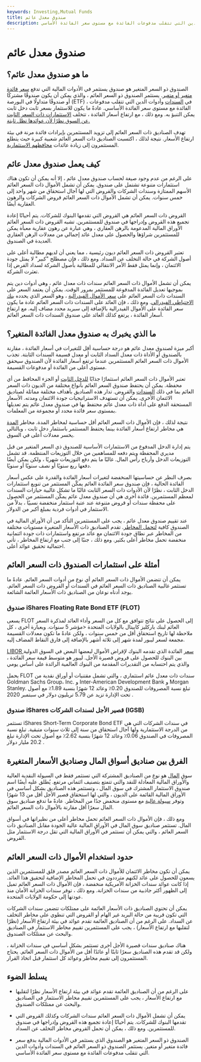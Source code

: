 ```yaml
---
keywords: Investing,Mutual Funds
title: صندوق معدل عائم
description: الصندوق ذو السعر المتغير هو صندوق يستثمر في الأدوات المالية بدفع سعر فائدة متغير أو متغير. يستثمر الصندوق ذو السعر العائم في السندات وأدوات الدين التي تتقلب مدفوعات الفائدة مع مستوى سعر الفائدة الأساسي.
---
```


# صندوق معدل عائم
## ما هو صندوق معدل عائم؟

الصندوق ذو السعر المتغير هو صندوق يستثمر في الأدوات المالية التي تدفع [سعر فائدة متغير أو متغير](/floatinginterestrate). يستثمر الصندوق ذو السعر العائم ، والذي يمكن أن يكون صندوقًا مشتركًا أو صندوقًا متداولًا في البورصة (ETF) ، في [السندات](/bond) وأدوات الدين التي تتقلب مدفوعات الفائدة مع مستوى سعر الفائدة الأساسي. عادةً ما يكون للاستثمار بسعر ثابت دخل ثابت يمكن التنبؤ به. ومع ذلك ، مع ارتفاع أسعار الفائدة ، تتخلف [الاستثمارات ذات السعر الثابت عن السوق نظرًا لأن عوائدها تظل ثابتة.](/fixedrate-bond)

تهدف الصناديق ذات السعر العائم إلى تزويد المستثمرين بإيرادات فائدة مرنة في بيئة ارتفاع الأسعار. نتيجة لذلك ، اكتسبت الصناديق ذات السعر العائم شعبية كبيرة حيث يتطلع المستثمرون إلى زيادة عائدات [محافظهم الاستثمارية](/portfolio).

## كيف يعمل صندوق معدل عائم

على الرغم من عدم وجود صيغة لحساب صندوق معدل عائم ، إلا أنه يمكن أن تكون هناك استثمارات متنوعة تشتمل على صندوق. يمكن أن تشمل الأموال ذات السعر العائم الأسهم الممتازة وسندات الشركات والقروض التي لها آجال استحقاق من شهر واحد إلى خمس سنوات. يمكن أن تشمل الأموال ذات السعر العائم قروض الشركات والرهون العقارية أيضًا.

القروض ذات السعر العائم هي القروض التي تقدمها البنوك للشركات. يتم أحيانًا إعادة تجميع هذه القروض وإدراجها في صندوق للمستثمرين. تشبه القروض ذات السعر العائم الأوراق المالية المدعومة بالرهن العقاري ، وهي عبارة عن رهون عقارية معبأة يمكن للمستثمرين شراؤها والحصول على معدل عائد إجمالي من معدلات الرهن العقاري العديدة في الصندوق.

تعتبر القروض ذات السعر العائم ديون رئيسية ، مما يعني أن لديهم مطالبة أعلى على أصول الشركة في حالة التخلف عن السداد. ومع ذلك ، فإن مصطلح "كبير" لا يمثل جودة الائتمان ، وإنما يمثل فقط الأمر الانتقالي للمطالبة بأصول الشركة لسداد القرض إذا تعثرت الشركة.

يمكن أن تشمل الأموال ذات السعر العائم سندات ذات معدل عائم ، وهي أدوات دين يتم بموجبها تعديل الفائدة المدفوعة للمستثمر بمرور الوقت. يمكن أن يعتمد السعر على السندات ذات السعر العائم على [سعر الأموال الفيدرالية](/federalfundsrate) ، وهو السعر الذي يحدده [بنك الاحتياطي الفيدرالي](/frb). ومع ذلك ، فإن العائد على السندات ذات السعر العائم عادة ما يكون سعر الفائدة على الأموال الفيدرالية بالإضافة إلى سبريد محدد مضاف إليه. مع ارتفاع أسعار الفائدة ، يرتفع كذلك العائد على صندوق السندات ذات السعر العائم.

## ما الذي يخبرك به صندوق معدل الفائدة المتغير؟

أكبر ميزة لصندوق معدل عائم هو درجة حساسية أقل للتغيرات في أسعار الفائدة ، مقارنة بالصندوق أو الأداة ذات معدل السداد الثابت أو معدل قسيمة السندات الثابتة. تجذب الأموال ذات السعر العائم المستثمرين عندما ترتفع أسعار الفائدة لأن الصندوق سيحقق مستوى أعلى من الفائدة أو مدفوعات القسيمة.

تعتبر الأموال ذات السعر العائم استثمارًا جذابًا [للدخل الثابت](/fixedincome) أو الجزء المحافظ من أي محفظة. يمكن أن يحتفظ صندوق السعر العائم بأنواع مختلفة من الديون ذات السعر العائم بما في ذلك [السندات](/bond) والقروض. تدار هذه الصناديق بأهداف مختلفة مماثلة لصناديق الائتمان الأخرى. يمكن أن تستهدف الاستراتيجيات جودة الائتمان ومدته. الأسعار المستحقة الدفع على أداة ذات معدل عائم محتفظ بها في صندوق معدل عائم يتم تعديلها بمستوى سعر فائدة محدد أو مجموعة من المعلمات.

نتيجة لذلك ، فإن الأموال ذات السعر العائم أقل حساسية لمخاطر المدة. مخاطر [المدة](/duration) هي مخاطر ارتفاع أسعار الفائدة بينما يحتفظ المستثمر باستثمار دخل ثابت ، وبالتالي يخسر معدلات أعلى في السوق.

يتم إدارة الدخل المدفوع من الاستثمارات الأساسية للصندوق ذي السعر المتغير من قبل مديري المحفظة ويتم دفعه للمساهمين من خلال التوزيعات المنتظمة. قد تشمل التوزيعات الدخل وأرباح رأس المال. غالبًا ما يتم دفع التوزيعات شهريًا ، ولكن يمكن أيضًا دفعها ربع سنويًا أو نصف سنويًا أو سنويًا.

بصرف النظر عن حساسيتها المنخفضة لتغيرات أسعار الفائدة والقدرة على عكس أسعار الفائدة الحالية ، فإن صندوق سعر الفائدة العائم يمكّن المستثمر من تنويع استثمارات الدخل الثابت ، نظرًا لأن الأدوات ذات السعر الثابت غالبًا ما تشكل غالبية حيازات السندات لمعظم المستثمرين. فائدة أخرى هي أن صندوق معدل عائم يمكّن المستثمر من الحصول على محفظة سندات أو قروض متنوعة عند عتبة استثمار منخفضة نسبيًا ، بدلاً من الاستثمار في أدوات فردية بمبلغ أكبر من الدولار.

عند تقييم صندوق معدل عائم ، يجب على المستثمرين التأكد من أن الأوراق المالية في الصندوق كافية [لتحمل المخاطر](/risktolerance). تقدم الصناديق ذات الأسعار المتغيرة مستويات مختلفة من المخاطر عبر نطاق جودة الائتمان مع عائد مرتفع واستثمارات ذات جودة ائتمانية منخفضة تحمل مخاطر أعلى بكثير. ومع ذلك ، جنبًا إلى جنب مع ارتفاع المخاطر ، تأتي احتمالية تحقيق عوائد أعلى.

## أمثلة على استثمارات الصندوق ذات السعر العائم

يمكن أن تتضمن الأموال ذات السعر العائم أي نوع من أدوات السعر العائم. عادةً ما تستثمر غالبية الصناديق ذات السعر العائم في السندات أو القروض ذات السعر العائم. يوجد أدناه نوعان من الصناديق ذات الأسعار العائمة الشائعة.

### صندوق iShares Floating Rate Bond ETF (FLOT)

يسعى FLOT إلى الحصول على نتائج تتوافق مع كل من السعر وأداء العائد لمذكرة السعر العائم لبنك باركليز كابيتال بالولايات المتحدة <مؤشر 5 سنوات. وبعبارة أخرى ، كل ملاحظة لها تاريخ استحقاق أقل من خمس سنوات ، ولكن عادةً ما تكون معدلات القسيمة مجمعة لسعر ليبور لمدة شهر إلى ثلاثة أشهر بالإضافة إلى فارق النقاط المضاف إليه.

[LIBOR سعر](/libor) الفائدة الذي تقدمه البنوك لإقراض الأموال لبعضها البعض في السوق الدولية بين البنوك للحصول على قروض قصيرة الأجل. ليبور هو متوسط قيمة سعر الفائدة ، والذي يتم احتسابه من التقديرات المقدمة من البنوك العالمية الرائدة على أساس يومي

يحمل FLOT سندات ذات معدل عائم استثماري ، والتي تشمل مقتنيات أو أوراق نقدية من Goldman Sachs Group، Inc. و Inter-American Development Bank و Morgan Stanley. تبلغ نسبة المصروفات للصندوق 0.20٪ وعائد 12 شهرًا بنسبة 1.89٪ مع أصول تحت الإدارة تزيد عن 5.79 تريليون دولار في سبتمبر 2020 .

### صندوق iShares قصير الأجل لسندات الشركات (IGSB)

تستثمر iShares Short-Term Corporate Bond ETF في سندات الشركات التي هي من الدرجة الاستثمارية ولها آجال استحقاق من سنة إلى ثلاث سنوات متبقية. تبلغ نسبة المصروفات في الصندوق 0.06٪ وعائد 12 شهرًا بنسبة 2.62٪ مع أصول تحت الإدارة تبلغ 20.2 مليار دولار .

## الفرق بين صناديق أسواق المال وصناديق الأسعار المتغيرة

سوق [المال](/money-marketfund) هو نوع من الصناديق المشتركة التي تستثمر فقط في السيولة النقدية العالية والأوراق المالية المعادلة للنقد والتي تتمتع بتصنيف ائتماني مرتفع. يُطلق عليه أيضًا اسم صندوق الاستثمار المشترك في سوق المال ، وتستثمر هذه الصناديق بشكل أساسي في الأوراق المالية القائمة على الديون ، والتي لها استحقاق قصير الأجل أقل من 13 شهرًا وتوفر [سيولة عالية](/liquidity) مع مستوى منخفض جدًا من المخاطر. عادةً ما تدفع صناديق سوق المال سعرًا أقل مقارنة بالأموال ذات السعر العائم.

ومع ذلك ، فإن الأموال ذات السعر العائم تحمل مخاطر أعلى من نظيراتها في أسواق المال. تستثمر صناديق سوق المال في الأوراق المالية عالية الجودة مقابل الصناديق ذات السعر العائم ، والتي يمكن أن تستثمر في الأوراق المالية التي تقل درجة الاستثمار مثل القروض.

## حدود استخدام الأموال ذات السعر العائم

يمكن أن تكون مخاطر الائتمان للأموال ذات السعر العائم مصدر قلق للمستثمرين الذين يسعون للحصول على عائد لكنهم مترددون في تحمل المخاطر الإضافية لتحقيق هذا العائد. إذا كانت عوائد سندات الخزانة الأمريكية منخفضة ، فإن الأموال ذات السعر العائم تميل إلى الظهور أكثر جاذبية من سندات الخزانة. ومع ذلك ، توفر سندات الخزانة الأمان منذ عودتها إلى حكومة الولايات المتحدة.

يمكن أن تحتوي الصناديق ذات الأسعار العائمة على ممتلكات تتضمن سندات الشركات التي تكون قريبة من حالة البريد غير الهام أو القروض التي تنطوي على مخاطر التخلف عن السداد. على الرغم من أن الصناديق العائمة تقدم عوائد في بيئة ارتفاع الأسعار (نظرًا لتقلبها مع ارتفاع الأسعار) ، يجب على المستثمرين تقييم مخاطر الاستثمار في الصناديق والبحث عن ممتلكات الصندوق.

هناك صناديق سندات قصيرة الأجل أخرى تستثمر بشكل أساسي في سندات الخزانة ، ولكن قد تقدم هذه الصناديق سعرًا ثابتًا أو عائدًا أقل من الأموال ذات السعر العائم. يحتاج المستثمرون إلى تقييم مخاطر وعوائد كل استثمار قبل اتخاذ القرار.

## يسلط الضوء

- على الرغم من أن الصناديق العائمة تقدم عوائد في بيئة ارتفاع الأسعار نظرًا لتقلبها مع ارتفاع الأسعار ، يجب على المستثمرين تقييم مخاطر الاستثمار في الصناديق والبحث عن ممتلكات الصندوق.

- يمكن أن تشمل الأموال ذات السعر العائم سندات الشركات وكذلك القروض التي تقدمها البنوك للشركات. يتم أحيانًا إعادة تجميع هذه القروض وإدراجها في صندوق للمستثمرين. ومع ذلك ، يمكن أن تحمل القروض مخاطر التخلف عن السداد.

- الصندوق ذو السعر المتغير هو الصندوق الذي يستثمر في الأدوات المالية بدفع سعر فائدة متغير أو متغير. يستثمر الصندوق ذو السعر العائم في السندات وأدوات الدين التي تتقلب مدفوعات الفائدة مع مستوى سعر الفائدة الأساسي.

